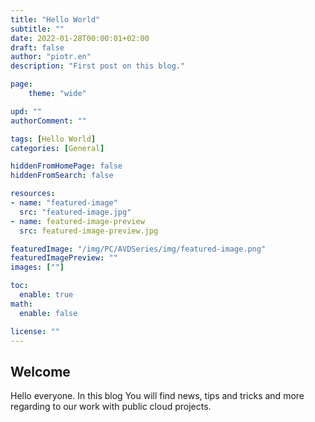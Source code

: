 ```yaml
---
title: "Hello World"
subtitle: ""
date: 2022-01-28T00:00:01+02:00
draft: false
author: "piotr.en"
description: "First post on this blog."

page:
    theme: "wide"

upd: ""
authorComment: ""

tags: [Hello World]
categories: [General]

hiddenFromHomePage: false
hiddenFromSearch: false

resources:
- name: "featured-image"
  src: "featured-image.jpg"
- name: featured-image-preview
  src: featured-image-preview.jpg

featuredImage: "/img/PC/AVDSeries/img/featured-image.png"
featuredImagePreview: ""
images: [""]

toc:
  enable: true
math:
  enable: false

license: ""
---
```


<!--more-->
## Welcome 

Hello everyone. 
In this blog You will find news, tips and tricks and more regarding to our work with public cloud projects. 
